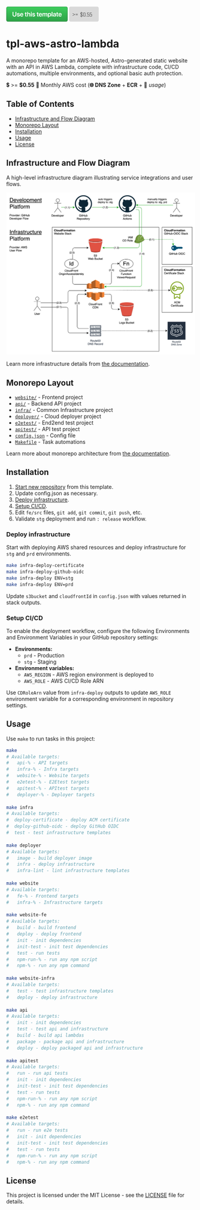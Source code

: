 [<img src="docs/assets/use-this-template-btn.png" height="40" />](https://github.com/new?template_name=tpl-aws-astro-lambda&template_owner=tsertkov)
<img src="docs/assets/055.png" height="40" />

# tpl-aws-astro-lambda

A monorepo template for an AWS-hosted, Astro-generated static website with an API in AWS Lambda, complete with infrastructure code, CI/CD automations, multiple environments, and optional basic auth protection.

💲 >= **$0.55** 🌟 Monthly AWS cost (**🌐 DNS Zone** + **ECR** + 🔧 *usage*)

## Table of Contents

- [Infrastructure and Flow Diagram](#infrastructure-and-flow-diagram)
- [Monorepo Layout](#monorepo-layout)
- [Installation](#installation)
- [Usage](#usage)
- [License](#license)

## Infrastructure and Flow Diagram

A high-level infrastructure diagram illustrating service integrations and user flows.

![Infrastructure Diagram](docs/assets/infra-diagram.svg)

Learn more infrastructure details from [the documentation](docs/infrastructure.md).

## Monorepo Layout

- [`website/`](/fe) - Frontend project
- [`api/`](/be) - Backend API project
- [`infra/`](/infra) - Common Infrastructure project
- [`deployer/`](/deployer) - Cloud deployer project
- [`e2etest/`](/e2etest) - End2end test project
- [`apitest/`](/apitest) - API test project
- [`config.json`](/config.json) - Config file
- [`Makefile`](/Makefile) - Task automations

Learn more about monorepo architecture from [the documentation](docs/monorepo.md).

## Installation

1. [Start new repository](https://github.com/new?template_name=tpl-aws-website&template_owner=tsertkov) from this template.
2. Update config.json as necessary.
3. [Deploy infrastructure](#deploy-infrastructure).
4. [Setup CI/CD](#setup-cicd).
4. Edit `fe/src` files, `git add`, `git commit`, `git push`, etc.
5. Validate `stg` deployment and run `: release` workflow.

### Deploy infrastructure

Start with deploying AWS shared resources and deploy infrastructure for `stg` and `prd` environments.

```sh
make infra-deploy-certificate
make infra-deploy-github-oidc
make infra-deploy ENV=stg
make infra-deploy ENV=prd
```

Update `s3bucket` and `cloudfrontId` in `config.json` with values returned in stack outputs.

### Setup CI/CD

To enable the deployment workflow, configure the following Environments and Environment Variables in your GitHub repository settings:

- **Environments:**
  - `prd` - Production
  - `stg` - Staging
- **Environment variables:**
  - `AWS_REGION` - AWS region environment is deployed to
  - `AWS_ROLE` - AWS CI/CD Role ARN

Use `CDRoleArn` value from `infra-deploy` outputs to update `AWS_ROLE` environment variable for a corresponding environment in repository settings.

## Usage

Use `make` to run tasks in this project:

```sh
make
# Available targets:
#   api-% - API targets
#   infra-% - Infra targets
#   website-% - Website targets
#   e2etest-% - E2Etest targets
#   apitest-% - APItest targets
#   deployer-% - Deployer targets

make infra
# Available targets:
#  deploy-certificate - deploy ACM certificate
#  deploy-github-oidc - deploy GitHub OIDC
#  test - test infrastructure templates

make deployer
# Available targets:
#   image - build deployer image
#   infra - deploy infrastructure
#   infra-lint - lint infrastructure templates

make website
# Available targets:
#   fe-% - Frontend targets
#   infra-% - Infrastructure targets

make website-fe
# Available targets:
#   build - build frontend
#   deploy - deploy frontend
#   init - init dependencies
#   init-test - init test dependencies
#   test - run tests
#   npm-run-% - run any npm script
#   npm-% - run any npm command

make website-infra
# Available targets:
#   test - test infrastructure templates
#   deploy - deploy infrastructure

make api
# Available targets:
#   init - init dependencies
#   test - test api and infrastructure
#   build - build api lambdas
#   package - package api and infrastructure
#   deploy - deploy packaged api and infrastructure

make apitest
# Available targets:
#   run - run api tests
#   init - init dependencies
#   init-test - init test dependencies
#   test - run tests
#   npm-run-% - run any npm script
#   npm-% - run any npm command

make e2etest
# Available targets:
#   run - run e2e tests
#   init - init dependencies
#   init-test - init test dependencies
#   test - run tests
#   npm-run-% - run any npm script
#   npm-% - run any npm command
```

## License

This project is licensed under the MIT License - see the [LICENSE](LICENSE) file for details.
